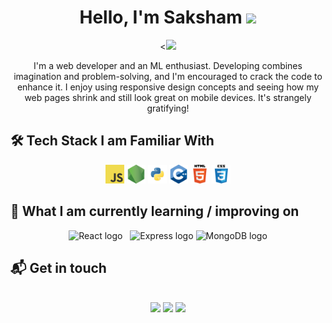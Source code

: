 <h1 align=center>Hello, I'm Saksham <img src="https://media.giphy.com/media/hvRJCLFzcasrR4ia7z/giphy.gif" width="25px"></h1>


<p align="center">
  <<a href="https://github.com/DenverCoder1/readme-typing-svg"><img src="https://readme-typing-svg.herokuapp.com?lines=Electronics+and+Computer+Engineering+Student;Always%20ready%20to%20learn%20new%20things&center=true&width=500&height=50&font=poppins"></a>
</p>

<!--
AI%20|%20ML%20Enthusiast;Guitarist;
-->

<p align="center">I'm a web developer and an ML enthusiast. Developing combines imagination and problem-solving, and I'm encouraged to crack the code to enhance it. I enjoy using responsive design concepts and seeing how my web pages shrink and still look great on mobile devices. It's strangely gratifying!</p>

## 🛠 Tech Stack I am Familiar With
  <p align ="center"><code><img height="30" src="https://raw.githubusercontent.com/github/explore/80688e429a7d4ef2fca1e82350fe8e3517d3494d/topics/javascript/javascript.png"></code>
  <code><img height="30" src="https://raw.githubusercontent.com/github/explore/80688e429a7d4ef2fca1e82350fe8e3517d3494d/topics/nodejs/nodejs.png"></code>
<code><img height="30" src="https://raw.githubusercontent.com/github/explore/80688e429a7d4ef2fca1e82350fe8e3517d3494d/topics/python/python.png"></code>
<!--<code><img height="20" src="https://raw.githubusercontent.com/github/explore/80688e429a7d4ef2fca1e82350fe8e3517d3494d/topics/mysql/mysql.png"></code>-->
<code><img height="30" src="https://raw.githubusercontent.com/github/explore/80688e429a7d4ef2fca1e82350fe8e3517d3494d/topics/cpp/cpp.png"></code>
  <code><img height="30" src="https://raw.githubusercontent.com/github/explore/80688e429a7d4ef2fca1e82350fe8e3517d3494d/topics/html/html.png"></code>
  <code><img height="30" src="https://raw.githubusercontent.com/github/explore/80688e429a7d4ef2fca1e82350fe8e3517d3494d/topics/css/css.png"></code>
  


## 📖  What I am currently learning / improving on
<p align="center">
<img src="https://img.shields.io/badge/React-282C34?logo=react&logoColor=61DAFB" alt="React logo" title="React.js / React Native" height="25" />
&nbsp;
<img src="https://img.shields.io/badge/Express-282C34?logo=express&logoColor=764ABC" alt="Express logo" title="Express" height="25" />
<img src="https://img.shields.io/badge/MongoDB-282C34?logo=mongodb&logoColor=47A248" alt="MongoDB logo" title="MongoDB" height="25" />
</p>




## 📬 Get in touch

<p align="center">
   <br>
<a target="_blank" href="https://www.linkedin.com/in/sakshammishra/"><img src="https://img.shields.io/badge/-LinkedIn-0077B5?style=for-the-badge&logo=Linkedin&logoColor=white"></img></a>
<a target="_blank" href="mailto:sakshammishra87@gmail.com"><img src="https://img.shields.io/badge/-Gmail-D14836?style=for-the-badge&logo=Gmail&logoColor=white"></img></a>
<a target="_blank" href="https://twitter.com/iamsaksham__"><img src="https://img.shields.io/badge/-Twitter-1DA1F2?style=for-the-badge&logo=Twitter&logoColor=white"></img></a>
<br>
</p>       
<!--
  ## 🔥 Streak Stats
<p align="center"><img src="https://github-readme-streak-stats.herokuapp.com?user=saksham0309&theme=dark&hide_border=true&ring=DD2727" /></p>
<details>
</p>

## &#x1f4c8; My GitHub Stats

<a href="https://github.com/saksham0309">
  <img align="center" src="https://github-readme-stats.vercel.app/api/top-langs/?username=anuraghazra&langs_count=8" />
</a>

<a href="https://github.com/saksham0309">
  <img align="center" src="https://github-readme-stats.vercel.app/api?username=saksham0309&show_icons=true&theme=radical" />
</a>


-->



<!--
**saksham0309/saksham0309** is a ✨ _special_ ✨ repository because its `README.md` (this file) appears on your GitHub profile.

Here are some ideas to get you started:

- 🔭 I’m currently working on ...
- 🌱 I’m currently learning ...
- 👯 I’m looking to collaborate on ...
- 🤔 I’m looking for help with ...
- 💬 Ask me about ...
- 📫 How to reach me: ...
- 😄 Pronouns: ...
- ⚡ Fun fact: ...
-->
